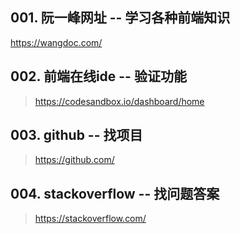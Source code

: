 ## 001. 阮一峰网址  --   学习各种前端知识

https://wangdoc.com/

## 002. 前端在线ide  --  验证功能

> https://codesandbox.io/dashboard/home


## 003. github  --  找项目

> https://github.com/

## 004. stackoverflow -- 找问题答案

> https://stackoverflow.com/
